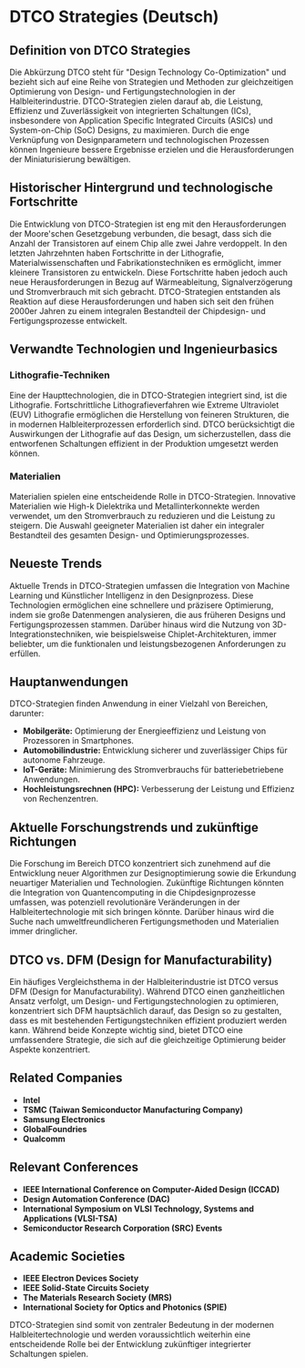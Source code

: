 # DTCO Strategies (Deutsch)

## Definition von DTCO Strategies

Die Abkürzung DTCO steht für "Design Technology Co-Optimization" und bezieht sich auf eine Reihe von Strategien und Methoden zur gleichzeitigen Optimierung von Design- und Fertigungstechnologien in der Halbleiterindustrie. DTCO-Strategien zielen darauf ab, die Leistung, Effizienz und Zuverlässigkeit von integrierten Schaltungen (ICs), insbesondere von Application Specific Integrated Circuits (ASICs) und System-on-Chip (SoC) Designs, zu maximieren. Durch die enge Verknüpfung von Designparametern und technologischen Prozessen können Ingenieure bessere Ergebnisse erzielen und die Herausforderungen der Miniaturisierung bewältigen.

## Historischer Hintergrund und technologische Fortschritte

Die Entwicklung von DTCO-Strategien ist eng mit den Herausforderungen der Moore'schen Gesetzgebung verbunden, die besagt, dass sich die Anzahl der Transistoren auf einem Chip alle zwei Jahre verdoppelt. In den letzten Jahrzehnten haben Fortschritte in der Lithografie, Materialwissenschaften und Fabrikationstechniken es ermöglicht, immer kleinere Transistoren zu entwickeln. Diese Fortschritte haben jedoch auch neue Herausforderungen in Bezug auf Wärmeableitung, Signalverzögerung und Stromverbrauch mit sich gebracht. DTCO-Strategien entstanden als Reaktion auf diese Herausforderungen und haben sich seit den frühen 2000er Jahren zu einem integralen Bestandteil der Chipdesign- und Fertigungsprozesse entwickelt.

## Verwandte Technologien und Ingenieurbasics

### Lithografie-Techniken

Eine der Haupttechnologien, die in DTCO-Strategien integriert sind, ist die Lithografie. Fortschrittliche Lithografieverfahren wie Extreme Ultraviolet (EUV) Lithografie ermöglichen die Herstellung von feineren Strukturen, die in modernen Halbleiterprozessen erforderlich sind. DTCO berücksichtigt die Auswirkungen der Lithografie auf das Design, um sicherzustellen, dass die entworfenen Schaltungen effizient in der Produktion umgesetzt werden können.

### Materialien

Materialien spielen eine entscheidende Rolle in DTCO-Strategien. Innovative Materialien wie High-k Dielektrika und Metallinterkonnekte werden verwendet, um den Stromverbrauch zu reduzieren und die Leistung zu steigern. Die Auswahl geeigneter Materialien ist daher ein integraler Bestandteil des gesamten Design- und Optimierungsprozesses.

## Neueste Trends

Aktuelle Trends in DTCO-Strategien umfassen die Integration von Machine Learning und Künstlicher Intelligenz in den Designprozess. Diese Technologien ermöglichen eine schnellere und präzisere Optimierung, indem sie große Datenmengen analysieren, die aus früheren Designs und Fertigungsprozessen stammen. Darüber hinaus wird die Nutzung von 3D-Integrationstechniken, wie beispielsweise Chiplet-Architekturen, immer beliebter, um die funktionalen und leistungsbezogenen Anforderungen zu erfüllen.

## Hauptanwendungen

DTCO-Strategien finden Anwendung in einer Vielzahl von Bereichen, darunter:

- **Mobilgeräte:** Optimierung der Energieeffizienz und Leistung von Prozessoren in Smartphones.
- **Automobilindustrie:** Entwicklung sicherer und zuverlässiger Chips für autonome Fahrzeuge.
- **IoT-Geräte:** Minimierung des Stromverbrauchs für batteriebetriebene Anwendungen.
- **Hochleistungsrechnen (HPC):** Verbesserung der Leistung und Effizienz von Rechenzentren.

## Aktuelle Forschungstrends und zukünftige Richtungen

Die Forschung im Bereich DTCO konzentriert sich zunehmend auf die Entwicklung neuer Algorithmen zur Designoptimierung sowie die Erkundung neuartiger Materialien und Technologien. Zukünftige Richtungen könnten die Integration von Quantencomputing in die Chipdesignprozesse umfassen, was potenziell revolutionäre Veränderungen in der Halbleitertechnologie mit sich bringen könnte. Darüber hinaus wird die Suche nach umweltfreundlicheren Fertigungsmethoden und Materialien immer dringlicher.

## DTCO vs. DFM (Design for Manufacturability)

Ein häufiges Vergleichsthema in der Halbleiterindustrie ist DTCO versus DFM (Design for Manufacturability). Während DTCO einen ganzheitlichen Ansatz verfolgt, um Design- und Fertigungstechnologien zu optimieren, konzentriert sich DFM hauptsächlich darauf, das Design so zu gestalten, dass es mit bestehenden Fertigungstechniken effizient produziert werden kann. Während beide Konzepte wichtig sind, bietet DTCO eine umfassendere Strategie, die sich auf die gleichzeitige Optimierung beider Aspekte konzentriert.

## Related Companies

- **Intel**
- **TSMC (Taiwan Semiconductor Manufacturing Company)**
- **Samsung Electronics**
- **GlobalFoundries**
- **Qualcomm**

## Relevant Conferences

- **IEEE International Conference on Computer-Aided Design (ICCAD)**
- **Design Automation Conference (DAC)**
- **International Symposium on VLSI Technology, Systems and Applications (VLSI-TSA)**
- **Semiconductor Research Corporation (SRC) Events**

## Academic Societies

- **IEEE Electron Devices Society**
- **IEEE Solid-State Circuits Society**
- **The Materials Research Society (MRS)**
- **International Society for Optics and Photonics (SPIE)**

DTCO-Strategien sind somit von zentraler Bedeutung in der modernen Halbleitertechnologie und werden voraussichtlich weiterhin eine entscheidende Rolle bei der Entwicklung zukünftiger integrierter Schaltungen spielen.